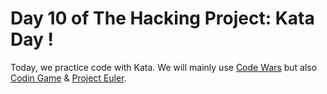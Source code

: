 # Day 10 of The Hacking Project: Kata Day !
Today, we practice code with Kata. We will mainly use [Code Wars](https://www.codewars.com/users/BenjaminCharmes/stats) but also [Codin Game](https://www.codingame.com/profile/3b03af5d00948ea30db080b34a0829c32153894) & [Project Euler](https://projecteuler.net/archives).

